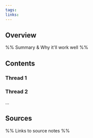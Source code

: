 ```yaml
---
tags: 
links: 
---
```

## Overview
%% Summary & Why it'll work well %%

## Contents
### Thread 1
### Thread 2
...
## Sources
%% Links to source notes %%
